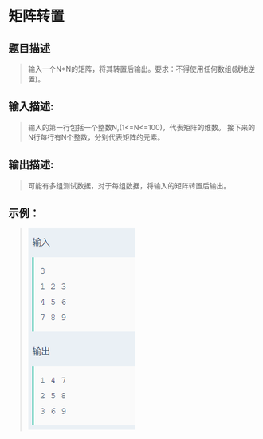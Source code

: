 # 矩阵转置

## 题目描述
>输入一个N*N的矩阵，将其转置后输出。要求：不得使用任何数组(就地逆置)。

## 输入描述:
>输入的第一行包括一个整数N,(1<=N<=100)，代表矩阵的维数。
>接下来的N行每行有N个整数，分别代表矩阵的元素。

## 输出描述:
>可能有多组测试数据，对于每组数据，将输入的矩阵转置后输出。

## 示例：
>![Image text](sample.PNG)
